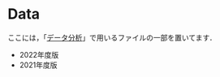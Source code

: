 # Data

ここには，「[データ分析](https://www-tlab.math.ryukoku.ac.jp/wiki/?Data)」で用いるファイルの一部を置いてます．

- 2022年度版
- 2021年度版
